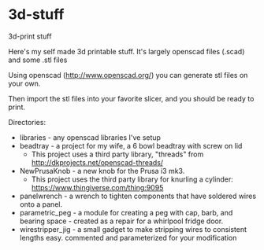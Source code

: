 # 3d-stuff
3d-print stuff

Here's my self made 3d printable stuff.
It's largely openscad files (.scad) and some .stl files

Using openscad (http://www.openscad.org/) you can generate stl files on your own.

Then import the stl files into your favorite slicer, and you should be ready to print.

Directories:
- libraries - any openscad libraries I've setup
- beadtray - a project for my wife, a 6 bowl beadtray with screw on lid
  - This project uses a third party library, "threads" from http://dkprojects.net/openscad-threads/ 
- NewPrusaKnob - a new knob for the Prusa i3 mk3.  
  - This project uses the third party library for knurling a cylinder: https://www.thingiverse.com/thing:9095
- panelwrench - a wrench to tighten components that have soldered wires onto a panel.  
- parametric\_peg - a module for creating a peg with cap, barb, and bearing space - created as a repair for a whirlpool fridge door.
- wirestripper\_jig - a small gadget to make stripping wires to consistent lengths easy.  commented and parameterized for your modification
